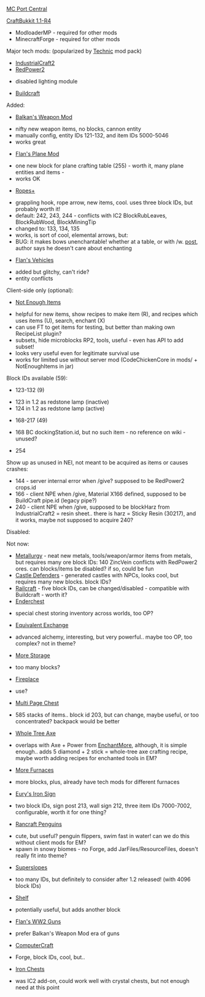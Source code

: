 [MC Port Central](http://www.mcportcentral.co.za/)

[CraftBukkit 1.1-R4](http://www.mcportcentral.co.za/index.php?topic=1360.0)

* ModloaderMP - required for other mods
* MinecraftForge - required for other mods

Major tech mods: (popularized by [Technic](http://www.technicpack.net/) mod pack)

* [IndustrialCraft2](http://wiki.industrial-craft.net/)
* [RedPower2](http://www.eloraam.com/) 
 - disabled lighting module
* [Buildcraft](http://www.mod-buildcraft.com/)

Added:

* [Balkan's Weapon Mod](http://www.minecraftforum.net/topic/211517-11-balkons-weaponmod-v84-multiplayer/) 
 - nifty new weapon items, no blocks, cannon entity 
 - manually config, entity IDs 121-132, and item IDs 5000-5046
 - works great
* [Flan's Plane Mod](http://www.minecraftforum.net/topic/182918-11smp-flans-mods-planes-ww2-guns-vehicles-playerapi-moods-mputils-teams/) 
 - one new block for plane crafting table (255) - worth it, many plane entities and items - 
 - works OK
* [Ropes+](http://www.minecraftforum.net/topic/461879-11smpcb-ropes/)
 - grappling hook, rope arrow, new items, cool. uses three block IDs, but probably worth it!
 - default: 242, 243, 244 - conflicts with IC2 BlockRubLeaves, BlockRubWood, BlockMiningTip
 - changed to: 133, 134, 135
 - works, is sort of cool, elemental arrows, but:
 - BUG: it makes bows unenchantable! whether at a table, or with /w. [post](http://www.minecraftforum.net/topic/461879-11smpcb-ropes/page__view__findpost__p__12535051), author says he doesn't care about enchanting
* [Flan's Vehicles](http://www.minecraftforum.net/topic/182918-11smp-flans-mods-planes-ww2-guns-vehicles-playerapi-moods-mputils-teams/) 
 - added but glitchy, can't ride?
 - entity conflicts

Client-side only (optional):

* [Not Enough Items](http://www.minecraftforum.net/topic/909223-110181-smp-chickenbones-mods/)
 - helpful for new items, show recipes to make item (R), and recipes which uses items (U), search, enchant (X)
 - can use FT to get items for testing, but better than making own RecipeList plugin?
 - subsets, hide microblocks RP2, tools, useful - even has API to add subset!
 - looks very useful even for legitimate survival use
 - works for limited use without server mod (CodeChickenCore in mods/ + NotEnoughItems in jar)


Block IDs available (59):

* 123-132 (9)
 - 123 in 1.2 as redstone lamp (inactive)
 - 124 in 1.2 as redstone lamp (active)
* 168-217 (49) 
 - 168 BC dockingStation.id, but no such item - no reference on wiki - unused?
* 254

Show up as unused in NEI, not meant to be acquired as items or causes crashes:

* 144 - server internal error when /give? supposed to be RedPower2 crops.id
* 166 - client NPE when /give, Material X166 defined, supposed to be BuildCraft pipe.id (legacy pipe?)
* 240 - client NPE when /give, supposed to be blockHarz from IndustrialCraft2 = resin sheet.. there is harz = Sticky Resin (30217), and it works, maybe not supposed to acquire 240?

Disabled:


Not now:

* [Metallurgy](http://www.minecraftforum.net/topic/744918-11ssp-smpforgebukkit-metallurgy-v13pr2update-21312/) -
neat new metals, tools/weapon/armor items from metals, but requires many ore block IDs:
140 ZincVein conflicts with RedPower2 ores. can blocks/items be disabled? if so, could be fun
* [Castle Defenders](http://www.minecraftforum.net/topic/472937-11sspsmpcastle-defendersv23-new-npc-mage/) - 
generated castles with NPCs, looks cool, but requires many new blocks. block IDs?
* [Railcraft](http://www.minecraftforum.net/topic/701990-110-railcraft-331-forge-smp/) - 
five block IDs, can be changed/disabled -
compatible with Buildcraft -
worth it?
* [Enderchest](http://www.minecraftforum.net/topic/909223-110181-smp-chickenbones-mods/)
 - special chest storing inventory across worlds, too OP?
* [Equivalent Exchange](http://www.minecraftforum.net/topic/364525-110-equivalent-exchange-2-v138-smp/)
 - advanced alchemy, interesting, but very powerful.. maybe too OP, too complex? not in theme?
* [More Storage](http://www.minecraftforum.net/topic/794402-11-more-storage-v142-smp/) 
 - too many blocks?
* [Fireplace](http://www.minecraftforum.net/topic/394309-11-fireplace-mod-v186-smp/) 
 - use?
* [Multi Page Chest](http://www.minecraftforum.net/topic/506109-110-cubex2s-mods-custom-stuff-multi-page-chest-smp/)
 - 585 stacks of items.. block id 203, but can change, maybe useful, or too concentrated? backpack would be better
* [Whole Tree Axe](http://www.minecraftforum.net/topic/506109-110-cubex2s-mods-custom-stuff-multi-page-chest-smp/)
 - overlaps with Axe + Power from [EnchantMore](http://dev.bukkit.org/server-mods/enchantmore/), although, it is simple enough..
 adds 5 diamond + 2 stick = whole-tree axe crafting recipe, maybe worth adding recipes for enchanted tools in EM?
* [More Furnaces](http://www.minecraftforum.net/topic/506109-110-cubex2s-mods-custom-stuff-multi-page-chest-smp/)
 - more blocks, plus, already have tech mods for different furnaces
* [Eury's Iron Sign](http://www.minecraftforum.net/topic/1030033-110forge-eurys-mods-iron-sign-v11-added-sign-wandsspsmpbukkit/)
 - two block IDs, sign post 213, wall sign 212, three item IDs 7000-7002, configurable, worth it for one thing?
* [Rancraft Penguins](http://www.minecraftforum.net/topic/910095-110-rancraft-penguins/)
 - cute, but useful? penguin flippers, swim fast in water! can we do this without client mods for EM?
 - spawn in snowy biomes - no Forge, add JarFiles/ResourceFiles, doesn't really fit into theme?
* [Superslopes](http://www.minecraftforum.net/topic/151725-11-kaevator-mods-slopes-ceiling-stairs-and-hedges-new-wooden-frames/)
 - too many IDs, but definitely to consider after 1.2 released! (with 4096 block IDs)
* [Shelf](http://www.minecraftforum.net/topic/75440-v11-risugamis-mods-everything-updated/)
 - potentially useful, but adds another block
* [Flan's WW2 Guns](http://www.minecraftforum.net/topic/182918-11smp-flans-mods-planes-ww2-guns-vehicles-playerapi-moods-mputils-teams/) 
 - prefer Balkan's Weapon Mod era of guns
* [ComputerCraft](http://www.minecraftforum.net/topic/892282-11-computercraft-13/)
 - Forge, block IDs, cool, but..
* [Iron Chests](http://www.minecraftforum.net/topic/981855-11-forge-sspsmpbukkit-ironchests-25/)
 - was IC2 add-on, could work well with crystal chests, but not enough need at this point


